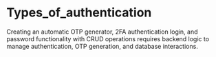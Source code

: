 # Types_of_authentication
Creating an automatic OTP generator, 2FA authentication login, and password functionality with CRUD operations requires backend logic to manage authentication, OTP generation, and database interactions.
